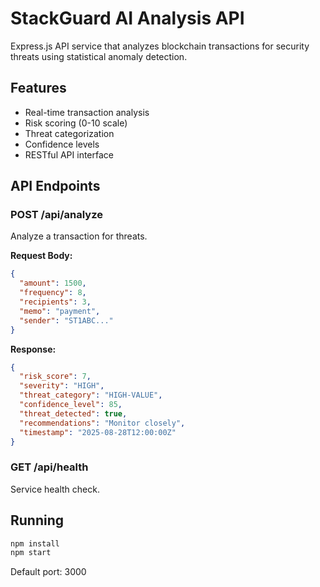 # StackGuard AI Analysis API

Express.js API service that analyzes blockchain transactions for security threats using statistical anomaly detection.

## Features

- Real-time transaction analysis
- Risk scoring (0-10 scale)
- Threat categorization
- Confidence levels
- RESTful API interface

## API Endpoints

### POST /api/analyze
Analyze a transaction for threats.

**Request Body:**
```json
{
  "amount": 1500,
  "frequency": 8,
  "recipients": 3,
  "memo": "payment",
  "sender": "ST1ABC..."
}
```

**Response:**
```json
{
  "risk_score": 7,
  "severity": "HIGH",
  "threat_category": "HIGH-VALUE",
  "confidence_level": 85,
  "threat_detected": true,
  "recommendations": "Monitor closely",
  "timestamp": "2025-08-28T12:00:00Z"
}
```

### GET /api/health
Service health check.

## Running

```bash
npm install
npm start
```

Default port: 3000

